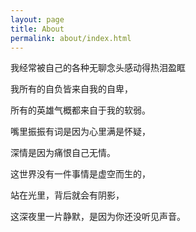 ```yaml
---
layout: page
title: About
permalink: about/index.html
---
```


我经常被自己的各种无聊念头感动得热泪盈眶

我所有的自负皆来自我的自卑，

所有的英雄气概都来自于我的软弱。

嘴里振振有词是因为心里满是怀疑，

深情是因为痛恨自己无情。

这世界没有一件事情是虚空而生的，

站在光里，背后就会有阴影，

这深夜里一片静默，是因为你还没听见声音。
